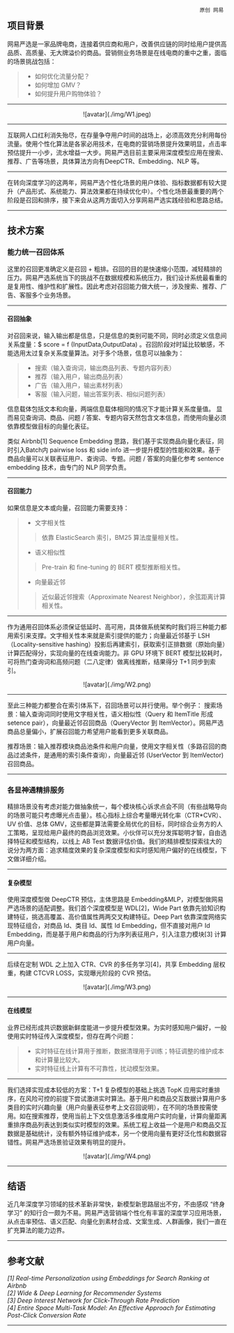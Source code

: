 <div style="float:right;"> <code> 原创 网易 </code> </div>


## 项目背景


网易严选是一家品牌电商，连接着供应商和用户，改善供应链的同时给用户提供高品质、高质量、无大牌溢价的商品。营销侧业务场景是在线电商的重中之重，面临的场景挑战包括： 		

> * 如何优化流量分配？ 
> * 如何增加 GMV？ 
> * 如何提升用户购物体验？

---


<center> ![avatar](./img/W1.jpeg) </center>


---

互联网人口红利消失殆尽，在存量争夺用户时间的战场上，必须高效充分利用每份流量。使用个性化算法是各家必用技术，在电商的营销场景提升效果明显，点击率预估提升一小步，流水增益一大步。网易严选目前主要采用深度模型应用在搜索、推荐、广告等场景，具体算法方向有DeepCTR、Embedding、NLP 等。

---

在转向深度学习的这两年，网易严选个性化场景的用户体验、指标数据都有较大提升（产品形式、系统能力、算法效果都在持续优化中）。个性化场景最重要的两个阶段是召回和排序，接下来会从这两方面切入分享网易严选实践经验和思路总结。 

---


## 技术方案


### 能力统一召回体系  

这里的召回更准确定义是召回 + 粗排。召回的目的是快速缩小范围，减轻精排的压力。网易严选系统当下的挑战不在数据规模和系统压力，我们设计系统最看重的是复用性、维护性和扩展性。因此考虑对召回能力做大统一，涉及搜索、推荐、广告、客服多个业务场景。 

---

#### 召回抽象 

对召回来说，输入输出都是信息，只是信息的类别可能不同，同时必须定义信息间关系度量：$ score = f (InputData,OutputData) 。召回阶段对时延比较敏感，不能选用太过复杂关系度量算法。对于多个场景，信息可以抽象为： 
> * 搜索（输入查询词，输出商品列表、专题内容列表）   
> * 推荐（输入用户，输出商品列表）   
> * 广告（输入用户，输出素材列表）   
> * 客服（输入问题，输出答案列表、相似问题列表） 

信息载体包括文本和向量，两端信息载体相同的情况下才能计算关系度量值。 显而易见查询词、商品、问题 / 答案、专题内容天然包含文本信息，而使用向量必须依靠模型做目标的向量化表征。 

类似 Airbnb[1] Sequence Embedding 思路，我们基于实现商品向量化表征，同时引入Batch内 pairwise loss 和 side info 进一步提升模型的性能和效果。基于商品向量可以关联表征用户、查询词、专题。问题 / 答案的向量化参考 sentence embedding 技术，由专门的 NLP 同学负责。



---

#### 召回能力

如果信息是文本或向量，召回能力需要支持：   
> * 文字相关性
>> 依靠 ElasticSearch 索引，BM25 算法度量相关性。  
> * 语义相似性
>> Pre-train 和 fine-tuning 的 BERT 模型推断相关性。  
> * 向量最近邻
>> 近似最近邻搜索（Approximate Nearest Neighbor），余弦距离计算相关性。

---

作为通用召回体系必须保证低延时、高可用，具体做系统架构时我们将三种能力都用索引来支撑。文字相关性本来就是索引提供的能力；向量最近邻基于 LSH（Locality-sensitive hashing）投影后再建索引，获取索引正排数据（原始向量）计算匹配得分，实现向量的在线查询能力。非 GPU 环境下 BERT 模型比较耗时，可将热门查询词和高频问题（二八定律）做离线推断，结果得分 T+1 同步到索引。


<center>![avatar](./img/W2.png)</center>

---


至此三种能力都整合在索引体系下，召回场景可以并行使用。举个例子： 
搜索场景：输入查询词同时使用文字相关性，语义相似性（Query 和 ItemTitle 形成 setence pair），向量最近邻召回商品（QueryVector 到 ItemVector）。网易严选商品总量偏小，扩展召回能力希望用户能看到更多关联商品。

推荐场景：输入推荐模块商品池条件和用户向量，使用文字相关性（多路召回的商品过滤条件，是通用的索引条件查询），向量最近邻 (UserVector 到 ItemVector) 召回商品。

---


### 各显神通精排服务 


精排场景没有考虑对能力做抽象统一，每个模块核心诉求点会不同（有些战略导向的场景可能只考虑曝光点击量）。核心指标上综合考量曝光转化率（CTR*CVR）、UV 价值、总体 GMV，这些都是算法需要全局优化的目标，同时综合业务方的人工策略，呈现给用户最终的商品浏览效果。小伙伴可以充分发挥聪明才智，自由选择特征和模型结构，以线上 AB Test 数据评估价值。我们的精排模型探索往大的说分为两方面：追求精度效果的复杂深度模型和实时感知用户偏好的在线模型，下文做详细介绍。


---

#### 复杂模型 

使用深度模型做 DeepCTR 预估，主体思路是 Embedding&MLP，对模型做网易严选场景的适配调整。我们首个深度模型是 WDL[2]，Wide Part 依靠先验知识构建特征，挑选高覆盖、高价值属性两两交叉构建特征。Deep Part 依靠深度网络实现特征组合，对商品 Id、类目 Id、属性 Id Embedding，但不直接对用户 Id Embedding，而是基于用户和商品的行为序列表征用户，引入注意力模块[3] 计算用户向量。 

---

后续在定制 WDL 之上加入 CTR、CVR 的多任务学习[4]，共享 Embedding 层权重，构建 CTCVR LOSS，实现曝光阶段的 CVR 预估。


<center>![avatar](./img/W3.png)</center>

---

#### 在线模型

业界已经形成共识数据新鲜度能进一步提升模型效果。为实时感知用户偏好，一般使用实时特征传入深度模型，但存在两个问题： 
> * 实时特征在线计算用于推断，数据清理用于训练；特征调整的维护成本和计算量比较大。
> * 实时特征线上计算有不可靠性，扰动模型效果。

---

我们选择实现成本较低的方案：T+1 复杂模型的基础上挑选 TopK 应用实时重排序，在风险可控的前提下尝试激进实时算法。基于用户和商品交互数据计算用户多类目的实时兴趣向量（用户向量表征参考上文召回说明），在不同的场景按需使用。如在搜索推荐，使用当前上下文信息激活多维度用户实时向量，计算向量距离重排序商品列表达到类似实时模型的效果。系统工程上收益一个是用户和商品交互数据是基础统计，没有额外特征维护成本，另一个使用向量有更好泛化性和数据容错性。网易严选场景验证效果有明显的提升。

<center>![avatar](./img/W4.png)</center>

---

## 结语

近几年深度学习领域的技术革新非常快，新模型新思路层出不穷，不由感叹 “终身学习” 的知行合一颇为不易。网易严选营销端个性化有丰富的深度学习应用场景，从点击率预估、语义匹配、向量化到素材合成、文案生成、人群画像，我们一直在扩充算法的能力边界。 

---

## 参考文献

*[1] Real-time Personalization using Embeddings for Search Ranking at Airbnb 		
[2] Wide & Deep Learning for Recommender Systems 				
[3] Deep Interest Network for Click-Through Rate Prediction 		
[4] Entire Space Multi-Task Model: An Effective Approach for Estimating Post-Click Conversion Rate*

---
